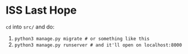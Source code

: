 # ISS Last Hope

`cd` into `src/` and do:

1. `python3 manage.py migrate # or something like this`
2. `python3 manage.py runserver # and it'll open on localhost:8000`
